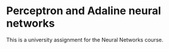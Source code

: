 # Perceptron and Adaline neural networks
This is a university assignment for the Neural Networks course.
